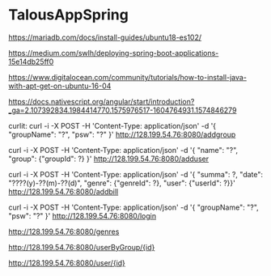 # TalousAppSpring

https://mariadb.com/docs/install-guides/ubuntu18-es102/

https://medium.com/swlh/deploying-spring-boot-applications-15e14db25ff0

https://www.digitalocean.com/community/tutorials/how-to-install-java-with-apt-get-on-ubuntu-16-04

https://docs.nativescript.org/angular/start/introduction?_ga=2.107392834.1984414770.1575976517-1604764931.1574846279

curlit:
  curl -i -X POST -H 'Content-Type: application/json' -d '{ "groupName": "?", "psw": "?" }' http://128.199.54.76:8080/addgroup
  
  curl -i -X POST -H 'Content-Type: application/json' -d '{ "name": "?", "group": {"groupId": ?} }' http://128.199.54.76:8080/adduser
  
  curl -i -X POST -H 'Content-Type: application/json' -d '{ "summa": ?, "date": "????(y)-??(m)-??(d)", "genre": {"genreId": ?}, "user": {"userId": ?}}' http://128.199.54.76:8080/addbill
  
   curl -i -X POST -H 'Content-Type: application/json' -d '{ "groupName": "?", "psw": "?" }' http://128.199.54.76:8080/login
   
   http://128.199.54.76:8080/genres
   
   http://128.199.54.76:8080/userByGroup/{id}
   
   http://128.199.54.76:8080/user/{id}
   
 
   
   
